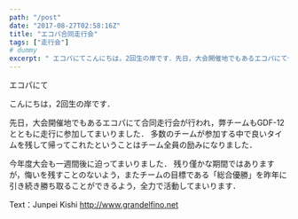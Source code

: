 ```yaml
---
path: "/post"
date: "2017-08-27T02:58:16Z"
title: "エコパ合同走行会"
tags: ["走行会"]
# dummy
excerpt: " エコパにてこんにちは，2回生の岸です．先日，大会開催地でもあるエコパにて合同走行会が行われ，弊チームもGDF-12とともに走行に参加してまいりました．多数のチームが参加する中で良いタイムを残して帰..."
---
```


[](27-1.jpg) エコパにて

こんにちは，2回生の岸です．

先日，大会開催地でもあるエコパにて合同走行会が行われ，弊チームもGDF-12とともに走行に参加してまいりました．
多数のチームが参加する中で良いタイムを残して帰ってこれたということはチーム全員の励みになりました．

今年度大会も一週間後に迫ってまいりました．
残り僅かな期間ではありますが，悔いを残すことのないよう，またチームの目標である「総合優勝」を昨年に引き続き勝ち取ることができるよう，全力で活動してまいります．

Text：Junpei Kishi
http://www.grandelfino.net